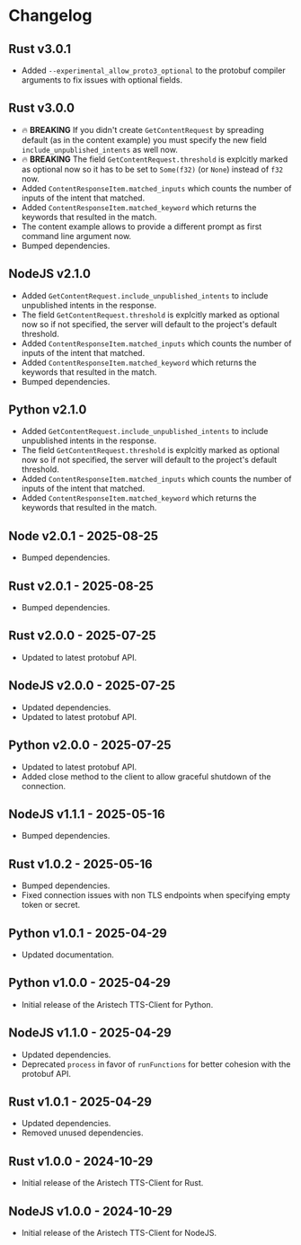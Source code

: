 # Changelog

## Rust v3.0.1
- Added `--experimental_allow_proto3_optional` to the protobuf compiler arguments to fix issues with optional fields.

## Rust v3.0.0
- 🔥 **BREAKING** If you didn't create `GetContentRequest` by spreading default (as in the content example) you must specify the new field `include_unpublished_intents` as well now.
- 🔥 **BREAKING** The field `GetContentRequest.threshold` is explcitly marked as optional now so it has to be set to `Some(f32)` (or `None`) instead of `f32` now.
- Added `ContentResponseItem.matched_inputs` which counts the number of inputs of the intent that matched.
- Added `ContentResponseItem.matched_keyword` which returns the keywords that resulted in the match.
- The content example allows to provide a different prompt as first command line argument now.
- Bumped dependencies.
## NodeJS v2.1.0
- Added `GetContentRequest.include_unpublished_intents` to include unpublished intents in the response.
- The field `GetContentRequest.threshold` is explcitly marked as optional now so if not specified, the server will default to the project's default threshold.
- Added `ContentResponseItem.matched_inputs` which counts the number of inputs of the intent that matched.
- Added `ContentResponseItem.matched_keyword` which returns the keywords that resulted in the match.
- Bumped dependencies.
## Python v2.1.0
- Added `GetContentRequest.include_unpublished_intents` to include unpublished intents in the response.
- The field `GetContentRequest.threshold` is explcitly marked as optional now so if not specified, the server will default to the project's default threshold.
- Added `ContentResponseItem.matched_inputs` which counts the number of inputs of the intent that matched.
- Added `ContentResponseItem.matched_keyword` which returns the keywords that resulted in the match.

## Node v2.0.1 - 2025-08-25
- Bumped dependencies.
## Rust v2.0.1 - 2025-08-25
- Bumped dependencies.

## Rust v2.0.0 - 2025-07-25
- Updated to latest protobuf API.

## NodeJS v2.0.0 - 2025-07-25
- Updated dependencies.
- Updated to latest protobuf API.

## Python v2.0.0 - 2025-07-25
- Updated to latest protobuf API.
- Added close method to the client to allow graceful shutdown of the connection.

## NodeJS v1.1.1 - 2025-05-16
- Bumped dependencies.
## Rust v1.0.2 - 2025-05-16
- Bumped dependencies.
- Fixed connection issues with non TLS endpoints when specifying empty token or secret.

## Python v1.0.1 - 2025-04-29
- Updated documentation.

## Python v1.0.0 - 2025-04-29
- Initial release of the Aristech TTS-Client for Python.

## NodeJS v1.1.0 - 2025-04-29
- Updated dependencies.
- Deprecated `process` in favor of `runFunctions` for better cohesion with the protobuf API.

## Rust v1.0.1 - 2025-04-29
- Updated dependencies.
- Removed unused dependencies.


## Rust v1.0.0 - 2024-10-29
- Initial release of the Aristech TTS-Client for Rust.

## NodeJS v1.0.0 - 2024-10-29
- Initial release of the Aristech TTS-Client for NodeJS.